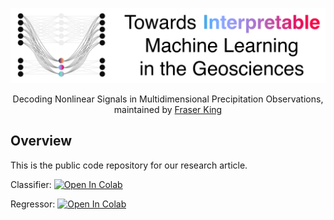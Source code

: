 <div align="center">

![logo](https://github.com/frasertheking/TowardsInterpretability/blob/main/figures/banner.png?raw=true)

Decoding Nonlinear Signals in Multidimensional Precipitation Observations, maintained by [Fraser King](https://frasertheking.com/)

</div>

## Overview

This is the public code repository for our research article.

Classifier:
[![Open In Colab](https://colab.research.google.com/assets/colab-badge.svg)](https://colab.research.google.com/drive/1lNTkPtO2ZNvSHTR7r03Gu1FqKEdTra30?usp=sharing)

Regressor:
[![Open In Colab](https://colab.research.google.com/assets/colab-badge.svg)](https://colab.research.google.com/drive/1_31ggr3UmPeBC5xsldeYVQ54yoWvyX3r?usp=sharing)
